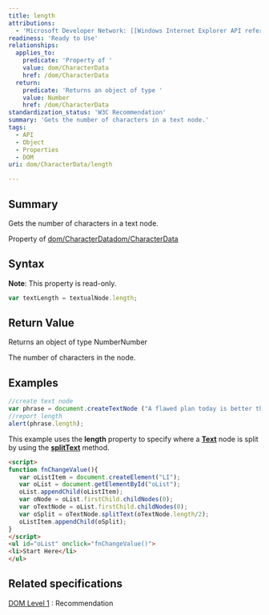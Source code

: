 ```yaml
---
title: length
attributions:
  - 'Microsoft Developer Network: [[Windows Internet Explorer API reference](http://msdn.microsoft.com/en-us/library/ie/hh828809%28v=vs.85%29.aspx) Article]'
readiness: 'Ready to Use'
relationships:
  applies_to:
    predicate: 'Property of '
    value: dom/CharacterData
    href: /dom/CharacterData
  return:
    predicate: 'Returns an object of type '
    value: Number
    href: /dom/CharacterData
standardization_status: 'W3C Recommendation'
summary: 'Gets the number of characters in a text node.'
tags:
  - API
  - Object
  - Properties
  - DOM
uri: dom/CharacterData/length

---
```

## <span>Summary</span>

Gets the number of characters in a text node.

Property of [dom/CharacterData](/dom/CharacterData)[dom/CharacterData](/dom/CharacterData)

## <span>Syntax</span>

**Note**: This property is read-only.

``` js
var textLength = textualNode.length;
```

## <span>Return Value</span>

Returns an object of type NumberNumber

The number of characters in the node.

## <span>Examples</span>

``` js
//create text node
var phrase = document.createTextNode ("A flawed plan today is better than a perfect plan tomorrow.");
//report length
alert(phrase.length);
```

This example uses the **length** property to specify where a [**Text**](/dom/Text) node is split by using the [**splitText**](/dom/Text/splitText) method.

``` html
<script>
function fnChangeValue(){
   var oListItem = document.createElement("LI");
   var oList = document.getElementById("oList");
   oList.appendChild(oListItem);
   var oNode = oList.firstChild.childNodes(0);
   var oTextNode = oList.firstChild.childNodes(0);
   var oSplit = oTextNode.splitText(oTextNode.length/2);
   oListItem.appendChild(oSplit);
}
</script>
<ul id="oList" onclick="fnChangeValue()">
<li>Start Here</li>
</ul>
```

## <span>Related specifications</span>

[DOM Level 1](http://www.w3.org/TR/REC-DOM-Level-1/)
:   Recommendation
